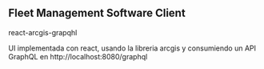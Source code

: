 ## Fleet Management Software Client

react-arcgis-grapqhl

UI implementada con react, usando la libreria arcgis y consumiendo un API GraphQL en http://localhost:8080/graphql